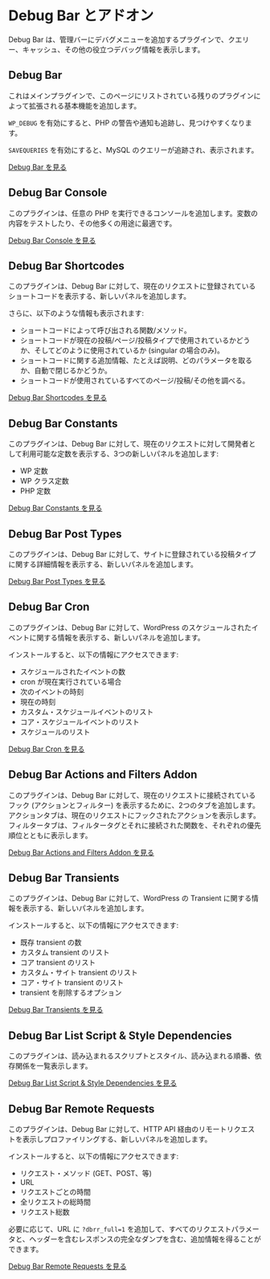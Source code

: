 <!--
# Debug Bar and Add-Ons
-->

# Debug Bar とアドオン

<!--
The Debug Bar is a plugin that adds a debug menu to the admin bar that shows query, cache, and other helpful debugging information.
-->

Debug Bar は、管理バーにデバグメニューを追加するプラグインで、クエリー、キャッシュ、その他の役立つデバッグ情報を表示します。

## Debug Bar

<!--
This is the main plugin, adding the base functionality that is extended by the remaining plugins listed on this page.
-->

これはメインプラグインで、このページにリストされている残りのプラグインによって拡張される基本機能を追加します。

<!--
When `WP_DEBUG` is enabled it also tracks PHP Warnings and Notices to make them easier to find.
-->

`WP_DEBUG` を有効にすると、PHP の警告や通知も追跡し、見つけやすくなります。

<!--
When `SAVEQUERIES` is enabled the mysql queries are tracked and displayed.
-->

`SAVEQUERIES` を有効にすると、MySQL のクエリーが追跡され、表示されます。

<!--
[Visit Debug Bar](https://wordpress.org/plugins/debug-bar/)
-->

[Debug Bar を見る](https://ja.wordpress.org/plugins/debug-bar/)

## Debug Bar Console

<!--
This plugin adds a console in which you can run arbitrary PHP. This is excellent for testing the contents of variables, among many other uses.
-->

このプラグインは、任意の PHP を実行できるコンソールを追加します。変数の内容をテストしたり、その他多くの用途に最適です。

<!--
[Visit Debug Bar Console](https://wordpress.org/plugins/debug-bar-console/)
-->

[Debug Bar Console を見る](https://ja.wordpress.org/plugins/debug-bar-console/)

## Debug Bar Shortcodes

<!--
This plugin adds a new panel to the Debug Bar that displays the registered shortcodes for the current request.
-->

このプラグインは、Debug Bar に対して、現在のリクエストに登録されているショートコードを表示する、新しいパネルを追加します。

<!--
Additionally it will show you:
-->

さらに、以下のような情報も表示されます:

<!--
- Which function/method is called by the shortcode.
- Whether the shortcode is used on the current post/page/post type and how (only when on singular).
- Any additional information available about the shortcode, such as a description, which parameters it takes, whether or not it is self-closing.
- Find out all pages/posts/etc on which a shortcode is used.
-->

- ショートコードによって呼び出される関数/メソッド。
- ショートコードが現在の投稿/ページ/投稿タイプで使用されているかどうか、そしてどのように使用されているか (singular の場合のみ)。
- ショートコードに関する追加情報、たとえば説明、どのパラメータを取るか、自動で閉じるかどうか。
- ショートコードが使用されているすべてのページ/投稿/その他を調べる。

<!--
[Visit Debug Bar Shortcodes](https://wordpress.org/plugins/debug-bar-shortcodes/)
-->

[Debug Bar Shortcodes を見る](https://ja.wordpress.org/plugins/debug-bar-shortcodes/)

## Debug Bar Constants

<!--
This plugin adds three new panels to the Debug Bar that display the defined constants available to you as a developer for the current request:
-->

このプラグインは、Debug Bar に対して、現在のリクエストに対して開発者として利用可能な定数を表示する、3つの新しいパネルを追加します:

<!--
- WP Constants
- WP Class Constants
- PHP Constants
-->

- WP 定数
- WP クラス定数
- PHP 定数

<!--
[Visit Debug Bar Constants](https://wordpress.org/plugins/debug-bar-constants/)
-->

[Debug Bar Constants を見る](https://ja.wordpress.org/plugins/debug-bar-constants/)

## Debug Bar Post Types

<!--
This plugin adds a new panel to the Debug Bar that displays detailed information about the registered post types for your site.
-->

このプラグインは、Debug Bar に対して、サイトに登録されている投稿タイプに関する詳細情報を表示する、新しいパネルを追加します。

<!--
[Visit Debug Bar Post Types](https://wordpress.org/plugins/debug-bar-post-types/)
-->

[Debug Bar Post Types を見る](https://ja.wordpress.org/plugins/debug-bar-post-types/)

## Debug Bar Cron

<!--
This plugin adds a new panel in the Debug Bar displaying information about WordPress' scheduled events.
-->

このプラグインは、Debug Bar に対して、WordPress のスケジュールされたイベントに関する情報を表示する、新しいパネルを追加します。

<!--
Once installed, you will have access to the following information:
-->

インストールすると、以下の情報にアクセスできます:

<!--
- Number of scheduled events.
- If cron is currently running.
- Time of next event.
- Current time.
- List of custom scheduled events.
- List of core scheduled events.
- List of schedules.
-->

- スケジュールされたイベントの数
- cron が現在実行されている場合
- 次のイベントの時刻
- 現在の時刻
- カスタム・スケジュールイベントのリスト
- コア・スケジュールイベントのリスト
- スケジュールのリスト

<!--
[Visit Debug Bar Cron](https://wordpress.org/plugins/debug-bar-cron/)
-->

[Debug Bar Cron を見る](https://ja.wordpress.org/plugins/debug-bar-cron/)

## Debug Bar Actions and Filters Addon

<!--
This plugin adds two more tabs in the Debug Bar to display hooks (Actions and Filters) attached to the current request. Actions tab displays the actions hooked to current request. Filters tab displays the filter tags along with the functions attached to it with respective priority.
-->

このプラグインは、Debug Bar に対して、現在のリクエストに接続されているフック (アクションとフィルター) を表示するために、2つのタブを追加します。アクションタブは、現在のリクエストにフックされたアクションを表示します。フィルタータブは、フィルタータグとそれに接続された関数を、それぞれの優先順位とともに表示します。

<!--
[Visit Debug Bar Actions and Filters Addon](https://wordpress.org/plugins/debug-bar-actions-and-filters-addon/)
-->

[Debug Bar Actions and Filters Addon を見る](https://ja.wordpress.org/plugins/debug-bar-actions-and-filters-addon/)

## Debug Bar Transients

<!--
This plugin adds information about WordPress transients to a new panel in the Debug Bar.
-->

このプラグインは、Debug Bar に対して、WordPress の Transient に関する情報を表示する、新しいパネルを追加します。

<!--
Once installed, you will have access to the following information:
-->

インストールすると、以下の情報にアクセスできます:

<!--
- Number of existing transients.
- List of custom transients.
- List of core transients.
- List of custom site transients.
- List of core site transients.
- An option to delete a transient.
-->

- 既存 transient の数
- カスタム transient のリスト
- コア transient のリスト
- カスタム・サイト transient のリスト
- コア・サイト transient のリスト
- transient を削除するオプション

<!--
[Visit Debug Bar Transients](https://wordpress.org/plugins/debug-bar-transients/)
-->

[Debug Bar Transients を見る](https://ja.wordpress.org/plugins/debug-bar-transients/)

## Debug Bar List Script & Style Dependencies

<!--
This plugin lists scripts and styles that are loaded, in which order they're loaded, and what dependencies exist.
-->

このプラグインは、読み込まれるスクリプトとスタイル、読み込まれる順番、依存関係を一覧表示します。

<!--
[Visit Debug Bar List Script & Style Dependencies](https://wordpress.org/plugins/debug-bar-list-dependencies/)
-->

[Debug Bar List Script & Style Dependencies を見る](https://ja.wordpress.org/plugins/debug-bar-list-dependencies/)

<!--
## Debug Bar Remote Requests
-->

## Debug Bar Remote Requests

<!--
This plugin will add a new panel to Debug Bar that will display and profile remote requests made through the HTTP API.
-->

このプラグインは、Debug Bar に対して、HTTP API 経由のリモートリクエストを表示しプロファイリングする、新しいパネルを追加します。

<!--
Once installed, you will have access to the following information:
-->

インストールすると、以下の情報にアクセスできます:

<!--
- Request method (GET, POST, etc).
- URL.
- Time per request.
- Total time for all requests.
- Total number of requests.
-->

- リクエスト・メソッド (GET、POST、等)
- URL
- リクエストごとの時間
- 全リクエストの総時間
- リクエスト総数

<!--
Optionally, you can add `?dbrr_full=1` to your URL to get additional information, including all request parameters and a full dump of the response with headers.
-->

必要に応じて、URL に `?dbrr_full=1` を追加して、すべてのリクエストパラメータと、ヘッダーを含むレスポンスの完全なダンプを含む、追加情報を得ることができます。

<!--
[Visit Debug Bar Remote Requests](https://wordpress.org/plugins/debug-bar-remote-requests/)
-->

[Debug Bar Remote Requests を見る](https://ja.wordpress.org/plugins/debug-bar-remote-requests/)

